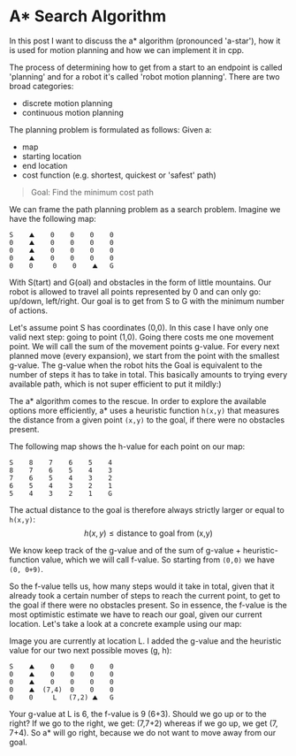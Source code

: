 # A* Search Algorithm

In this post I want to discuss the a* algorithm (pronounced 'a-star'), how it is used for motion planning and how we can implement it in cpp.

The process of determining how to get from a start to an endpoint is called 'planning' and for a robot it's called 'robot motion planning'. There are two broad categories:

- discrete motion planning
- continuous motion planning

The planning problem is formulated as follows: Given a:

- map
- starting location
- end location
- cost function (e.g. shortest, quickest or 'safest' path)

> Goal: Find the minimum cost path

We can frame the path planning problem as a search problem. Imagine we have the following map:

```
S    ⛰️    0    0    0    0
0    ⛰️    0    0    0    0
0    ⛰️    0    0    0    0
0    ⛰️    0    0    0    0
0    0     0    0    ⛰️   G
```
With S(tart) and G(oal) and obstacles in the form of little mountains. Our robot is allowed to travel all points represented by 0 and can only go: up/down, left/right. Our goal is to get from S to G with the minimum number of actions.

Let's assume point S has coordinates (0,0). In this case I have only one valid next step: going to point (1,0). Going there costs me one movement point. We will call the sum of the movement points g-value. For every next planned move (every expansion), we start from the point with the smallest g-value. The g-value when the robot hits the Goal is equivalent to the number of steps it has to take in total. This basically amounts to trying every available path, which is not super efficient to put it mildly:)

The a* algorithm comes to the rescue. In order to explore the available options more efficiently, a* uses a heuristic function `h(x,y)` that measures the distance from a given point `(x,y)` to the goal, if there were no obstacles present.

The following map shows the h-value for each point on our map:
```
S    8    7    6    5    4
8    7    6    5    4    3
7    6    5    4    3    2
6    5    4    3    2    1
5    4    3    2    1    G   
```
The actual distance to the goal is therefore always strictly larger or equal to `h(x,y)`:
$$
h(x,y) \leq \text{distance to goal from (x,y)}
$$

We know keep track of the g-value and of the sum of g-value + heuristic-function value, which we will call f-value. So starting from `(0,0)` we have `(0, 0+9)`.

So the f-value tells us, how many steps would it take in total, given that it already took a certain number of steps to reach the current point, to get to the goal if there were no obstacles present. So in essence, the f-value is the most optimistic estimate we have to reach our goal, given our current location. Let's take a look at a concrete example using our map:

Image you are currently at location L. I added the g-value and the heuristic value for our two next possible moves (g, h):
```
S    ⛰️    0    0    0    0
0    ⛰️    0    0    0    0
0    ⛰️    0    0    0    0
0    ⛰️  (7,4)  0    0    0
0    0     L   (7,2) ⛰️   G
```
Your g-value at L is 6, the f-value is 9 (6+3). Should we go up or to the right? If we go to the right, we get: (7,7+2) whereas if we go up, we get (7, 7+4). So a* will go right, because we do not want to move away from our goal.